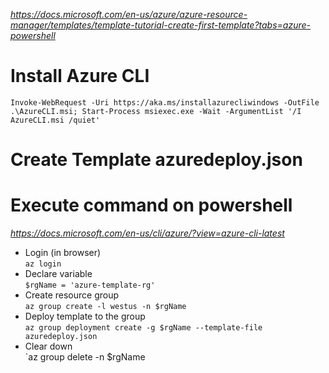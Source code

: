 _https://docs.microsoft.com/en-us/azure/azure-resource-manager/templates/template-tutorial-create-first-template?tabs=azure-powershell_

# Install Azure CLI

`Invoke-WebRequest -Uri https://aka.ms/installazurecliwindows -OutFile .\AzureCLI.msi; Start-Process msiexec.exe -Wait -ArgumentList '/I AzureCLI.msi /quiet'`

# Create Template azuredeploy.json

# Execute command on powershell  
_https://docs.microsoft.com/en-us/cli/azure/?view=azure-cli-latest_
- Login (in browser)  
`az login`
- Declare variable  
`$rgName = 'azure-template-rg'`
- Create resource group  
`az group create -l westus -n $rgName`
- Deploy template to the group  
`az group deployment create -g $rgName --template-file azuredeploy.json`
- Clear down  
`az group delete -n $rgName